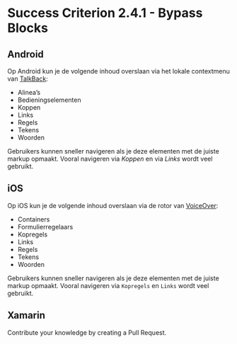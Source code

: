 # Success Criterion 2.4.1 - Bypass Blocks
## Android

Op Android kun je de volgende inhoud overslaan via het lokale contextmenu van [TalkBack](https://appt.nl/kennisbank/hulpmiddelen/schermlezer/android):

* Alinea’s
* Bedieningselementen
* Koppen
* Links
* Regels
* Tekens
* Woorden

Gebruikers kunnen sneller navigeren als je deze elementen met de juiste markup opmaakt. Vooral navigeren via _Koppen_ en via _Links_ wordt veel gebruikt.
## iOS

Op iOS kun je de volgende inhoud overslaan via de rotor van [VoiceOver](https://appt.nl/kennisbank/hulpmiddelen/schermlezer/ios):

* Containers
* Formulierregelaars
* Kopregels
* Links
* Regels
* Tekens
* Woorden

Gebruikers kunnen sneller navigeren als je deze elementen met de juiste markup opmaakt. Vooral navigeren via `Kopregels` en `Links` wordt veel gebruikt.
## Xamarin

Contribute your knowledge by creating a Pull Request.
